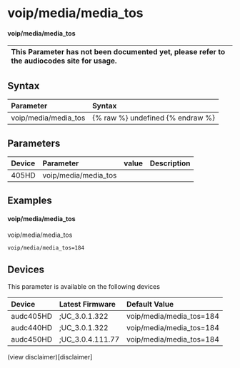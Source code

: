 ﻿---
description: voip/media/media_tos
search: false
---

# voip/media/media_tos

#### voip/media/media_tos


| This Parameter has not been documented yet, please refer to the audiocodes site for usage.  |
| :--- |

## Syntax
| Parameter | Syntax |
| :--- | :--- |
|voip/media/media_tos | {% raw %} undefined {% endraw %} |

## Parameters
|Device|Parameter|value|Description|
|:---|:---|:---|:---|
| 405HD | voip/media/media_tos |  |  |

## Examples
#### voip/media/media_tos

voip/media/media_tos

```
voip/media/media_tos=184
```

## Devices
This parameter is available on the following devices

| Device | Latest Firmware | Default Value |
|:---|:---|:---|
| audc405HD | ;UC_3.0.1.322 | voip/media/media_tos=184 
| audc440HD | ;UC_3.0.1.322 | voip/media/media_tos=184 
| audc450HD | ;UC_3.0.4.111.77 | voip/media/media_tos=184 

(view disclaimer)[disclaimer]
